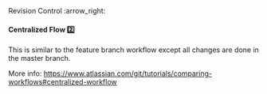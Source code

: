 <link rel="stylesheet" href="{{baseUrl}}/css/textbook.css">

<div class="website-content">

<div id="path">Revision Control :arrow_right: </div>

<div id="title">

#### Centralized Flow :two:

</div>

<div id="body">

This is similar to the feature branch workflow except all changes are done in the master branch.

More info: https://www.atlassian.com/git/tutorials/comparing-workflows#centralized-workflow

</div>

</div>
